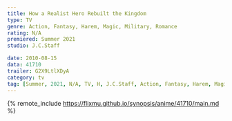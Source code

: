 ```yaml
---
title: How a Realist Hero Rebuilt the Kingdom
type: TV
genre: Action, Fantasy, Harem, Magic, Military, Romance
rating: N/A
premiered: Summer 2021
studio: J.C.Staff

date: 2010-08-15
data: 41710
trailer: G2X9LtlXDyA
category: tv
tag: [Summer, 2021, N/A, TV, H, J.C.Staff, Action, Fantasy, Harem, Magic, Military, Romance]
---
```

{% remote_include https://flixmu.github.io/synopsis/anime/41710/main.md %}
